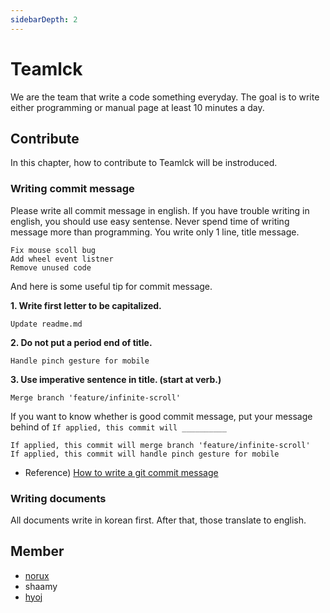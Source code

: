 ```yaml
---
sidebarDepth: 2
---
```


# Teamlck
We are the team that write a code something everyday. The goal is to write either programming or manual page at least 10 minutes a day.

## Contribute
In this chapter, how to contribute to Teamlck will be instroduced.

### Writing commit message
Please write all commit message in english. If you have trouble writing in english, you should use easy sentense. Never spend time of writing message more than programming. You write only 1 line, title message.

```text
Fix mouse scoll bug
Add wheel event listner
Remove unused code
```

And here is some useful tip for commit message.

**1. Write first letter to be capitalized.**
```text
Update readme.md
```

**2. Do not put a period end of title.**
```text
Handle pinch gesture for mobile
```

**3. Use imperative sentence in title. (start at verb.)**
```
Merge branch 'feature/infinite-scroll'
```

If you want to know whether is good commit message, put your message behind of `If applied, this commit will __________`

```text
If applied, this commit will merge branch 'feature/infinite-scroll'
If applied, this commit will handle pinch gesture for mobile
```

* Reference) [How to write a git commit message](https://item4.github.io/2016-11-01/How-to-Write-a-Git-Commit-Message)

### Writing documents
All documents write in korean first. After that, those translate to english.

## Member

* [norux](https://github.com/norux)
* shaamy
* [hyoj](https://github.com/hyoj)
